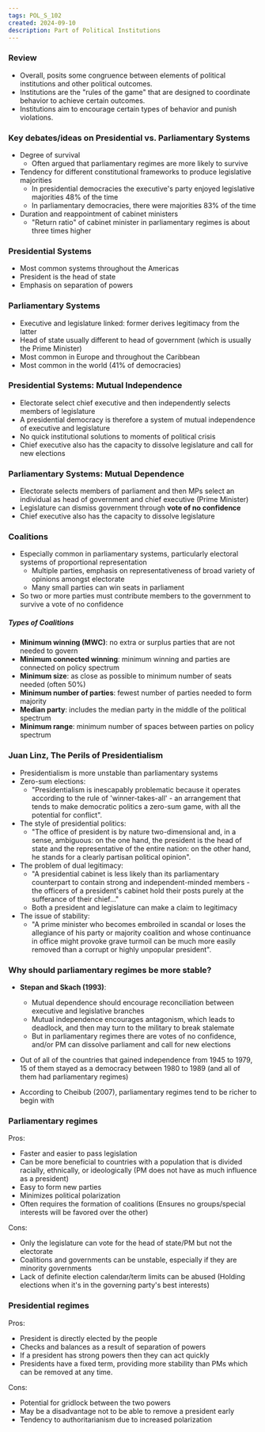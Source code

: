 ```yaml
---
tags: POL_S_102
created: 2024-09-10
description: Part of Political Institutions
---
```


### Review

- Overall, posits some congruence between elements of political institutions and other political outcomes.
- Institutions are the "rules of the game" that are designed to coordinate behavior to achieve certain outcomes.
- Institutions aim to encourage certain types of behavior and punish violations.

### Key debates/ideas on Presidential vs. Parliamentary Systems

- Degree of survival
	- Often argued that parliamentary regimes are more likely to survive
- Tendency for different constitutional frameworks to produce legislative majorities
	- In presidential democracies the executive's party enjoyed legislative majorities 48% of the time
	- In parliamentary democracies, there were majorities 83% of the time
- Duration and reappointment of cabinet ministers
	- "Return ratio" of cabinet minister in parliamentary regimes is about three times higher

### Presidential Systems

- Most common systems throughout the Americas
- President is the head of state
- Emphasis on separation of powers

### Parliamentary Systems

- Executive and legislature linked: former derives legitimacy from the latter
- Head of state usually different to head of government (which is usually the Prime Minister)
- Most common in Europe and throughout the Caribbean
- Most common in the world (41% of democracies)

### Presidential Systems: Mutual Independence

- Electorate select chief executive and then independently selects members of legislature
- A presidential democracy is therefore a system of mutual independence of executive and legislature
- No quick institutional solutions to moments of political crisis
- Chief executive also has the capacity to dissolve legislature and call for new elections

### Parliamentary Systems: Mutual Dependence

- Electorate selects members of parliament and then MPs select an individual as head of government and chief executive (Prime Minister)
- Legislature can dismiss government through **vote of no confidence**
- Chief executive also has the capacity to dissolve legislature

### Coalitions

- Especially common in parliamentary systems, particularly electoral systems of proportional representation
	- Multiple parties, emphasis on representativeness of broad variety of opinions amongst electorate
	- Many small parties can win seats in parliament
- So two or more parties must contribute members to the government to survive a vote of no confidence

##### Types of Coalitions

- **Minimum winning (MWC)**: no extra or surplus parties that are not needed to govern
- **Minimum connected winning**: minimum winning and parties are connected on policy spectrum
- **Minimum size**: as close as possible to minimum number of seats needed (often 50%)
- **Minimum number of parties**: fewest number of parties needed to form majority
- **Median party**: includes the median party in the middle of the political spectrum
- **Minimum range**: minimum number of spaces between parties on policy spectrum

### Juan Linz, The Perils of Presidentialism

- Presidentialism is more unstable than parliamentary systems
- Zero-sum elections:
	- "Presidentialism is inescapably problematic because it operates according to the rule of 'winner-takes-all' - an arrangement that tends to make democratic politics a zero-sum game, with all the potential for conflict".
- The style of presidential politics:
	- "The office of president is by nature two-dimensional and, in a sense, ambiguous: on the one hand, the president is the head of state and the representative of the entire nation: on the other hand, he stands for a clearly partisan political opinion".
- The problem of dual legitimacy:
	- "A presidential cabinet is less likely than its parliamentary counterpart to contain strong and independent-minded members - the officers of a president's cabinet hold their posts purely at the sufferance of their chief..."
	- Both a president and legislature can make a claim to legitimacy
- The issue of stability:
	- "A prime minister who becomes embroiled in scandal or loses the allegiance of his party or majority coalition and whose continuance in office might provoke grave turmoil can be much more easily removed than a corrupt or highly unpopular president".

### Why should parliamentary regimes be more stable?

- **Stepan and Skach (1993)**:
	- Mutual dependence should encourage reconciliation between executive and legislative branches
	- Mutual independence encourages antagonism, which leads to deadlock, and then may turn to the military to break stalemate
	- But in parliamentary regimes there are votes of no confidence, and/or PM can dissolve parliament and call for new elections

- Out of all of the countries that gained independence from 1945 to 1979, 15 of them stayed as a democracy between 1980 to 1989 (and all of them had parliamentary regimes)
- According to Cheibub (2007), parliamentary regimes tend to be richer to begin with

### Parliamentary regimes

Pros:
- Faster and easier to pass legislation
- Can be more beneficial to countries with a population that is divided racially, ethnically, or ideologically (PM does not have as much influence as a president)
- Easy to form new parties
- Minimizes political polarization
- Often requires the formation of coalitions (Ensures no groups/special interests will be favored over the other)

Cons:
- Only the legislature can vote for the head of state/PM but not the electorate
- Coalitions and governments can be unstable, especially if they are minority governments
- Lack of definite election calendar/term limits can be abused (Holding elections when it's in the governing party's best interests)

### Presidential regimes

Pros:
- President is directly elected by the people
- Checks and balances as a result of separation of powers
- If a president has strong powers then they can act quickly
- Presidents have a fixed term, providing more stability than PMs which can be removed at any time.

Cons:
- Potential for gridlock between the two powers
- May be a disadvantage not to be able to remove a president early
- Tendency to authoritarianism due to increased polarization
